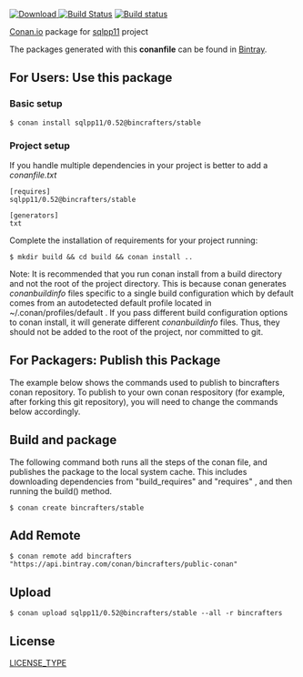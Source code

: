 [ ![Download](https://api.bintray.com/packages/bincrafters/public-conan/sqlpp11%3Abincrafters/images/download.svg) ](https://bintray.com/bincrafters/public-conan/sqlpp11%3Abincrafters/_latestVersion)
[![Build Status](https://travis-ci.org/bincrafters/conan-sqlpp11.svg?branch=stable%2F0.0.0)](https://travis-ci.org/bincrafters/conan-sqlpp11)
[![Build status](https://ci.appveyor.com/api/projects/status/sxs9n6vb8nqa92l5?svg=true)](https://ci.appveyor.com/project/BinCrafters/conan-sqlpp11)

[Conan.io](https://conan.io) package for [sqlpp11](https://github.com/rbock/sqlpp11) project

The packages generated with this **conanfile** can be found in [Bintray](https://bintray.com/bincrafters/public-conan/sqlpp11%3Abincrafters).

## For Users: Use this package

### Basic setup

    $ conan install sqlpp11/0.52@bincrafters/stable

### Project setup

If you handle multiple dependencies in your project is better to add a *conanfile.txt*

    [requires]
    sqlpp11/0.52@bincrafters/stable

    [generators]
    txt

Complete the installation of requirements for your project running:

    $ mkdir build && cd build && conan install ..

Note: It is recommended that you run conan install from a build directory and not the root of the project directory.  This is because conan generates *conanbuildinfo* files specific to a single build configuration which by default comes from an autodetected default profile located in ~/.conan/profiles/default .  If you pass different build configuration options to conan install, it will generate different *conanbuildinfo* files.  Thus, they should not be added to the root of the project, nor committed to git.

## For Packagers: Publish this Package

The example below shows the commands used to publish to bincrafters conan repository. To publish to your own conan respository (for example, after forking this git repository), you will need to change the commands below accordingly.

## Build and package

The following command both runs all the steps of the conan file, and publishes the package to the local system cache.  This includes downloading dependencies from "build_requires" and "requires" , and then running the build() method.

    $ conan create bincrafters/stable

## Add Remote

    $ conan remote add bincrafters "https://api.bintray.com/conan/bincrafters/public-conan"

## Upload

    $ conan upload sqlpp11/0.52@bincrafters/stable --all -r bincrafters

## License
[LICENSE_TYPE](LICENSE)
